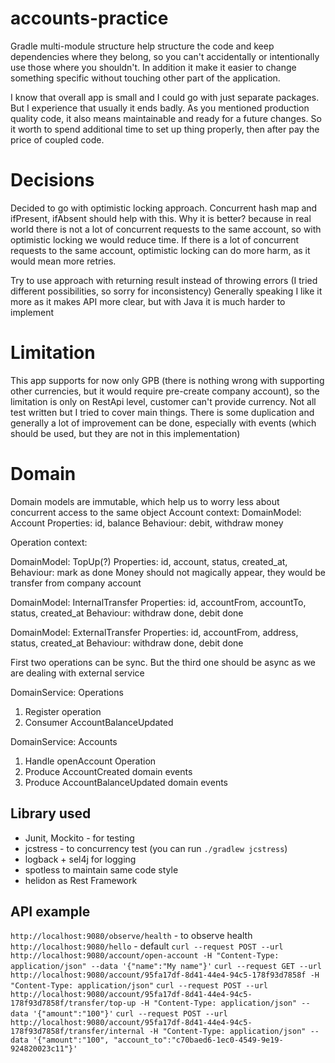 # accounts-practice

Gradle multi-module structure help structure the code and keep dependencies where they belong,
so you can't accidentally or intentionally use those where you shouldn't.
In addition it make it easier to change something specific without touching other part of the application.

I know that overall app is small and I could go with just separate packages.
But I experience that usually it ends badly.
As you mentioned production quality code, it also means maintainable and ready for a future changes.
So it worth to spend additional time to set up thing properly, then after pay the price of coupled code.

# Decisions
Decided to go with optimistic locking approach. Concurrent hash map and ifPresent, ifAbsent should help with this.
Why it is better? because in real world there is not a lot of concurrent requests to the same account, so with optimistic locking we would reduce time.
If there is a lot of concurrent requests to the same account, optimistic locking can do more harm, as it would mean more retries.

Try to use approach with returning result instead of throwing errors (I tried different possibilities, so sorry for inconsistency)
Generally speaking I like it more as it makes API more clear, but with Java it is much harder to implement

# Limitation
This app supports for now only GPB (there is nothing wrong with supporting other currencies,
but it would require pre-create company account), so the limitation is only on RestApi level,
customer can't provide currency.
Not all test written but I tried to cover main things.
There is some duplication and generally a lot of improvement can be done,
especially with events (which should be used, but they are not in this implementation)

# Domain
Domain models are immutable, which help us to worry less about concurrent access to the same object
Account context:
DomainModel: Account
Properties: id, balance
Behaviour: debit, withdraw money

Operation context:

DomainModel: TopUp(?)
Properties: id, account, status, created_at,
Behaviour: mark as done
Money should not magically appear, they would be transfer from company account

DomainModel: InternalTransfer
Properties: id, accountFrom, accountTo, status, created_at
Behaviour: withdraw done, debit done

DomainModel: ExternalTransfer
Properties: id, accountFrom, address, status, created_at
Behaviour: withdraw done, debit done

First two operations can be sync. But the third one should be async as we are dealing with external service

DomainService: Operations
1. Register operation
2. Consumer AccountBalanceUpdated

DomainService: Accounts
1. Handle openAccount Operation
2. Produce AccountCreated domain events
2. Produce AccountBalanceUpdated domain events

## Library used
- Junit, Mockito - for testing
- jcstress - to concurrency test (you can run `./gradlew jcstress`)
- logback + sel4j for logging
- spotless to maintain same code style
- helidon as Rest Framework

## API example
`http://localhost:9080/observe/health` - to observe health
`http://localhost:9080/hello` - default
`curl --request POST --url http://localhost:9080/account/open-account -H "Content-Type: application/json" --data '{"name":"My name"}'`
`curl --request GET --url http://localhost:9080/account/95fa17df-8d41-44e4-94c5-178f93d7858f -H "Content-Type: application/json"`
`curl --request POST --url http://localhost:9080/account/95fa17df-8d41-44e4-94c5-178f93d7858f/transfer/top-up -H "Content-Type: application/json" --data '{"amount":"100"}'`
`curl --request POST --url http://localhost:9080/account/95fa17df-8d41-44e4-94c5-178f93d7858f/transfer/internal -H "Content-Type: application/json" --data '{"amount":"100", "account_to":"c70baed6-1ec0-4549-9e19-924820023c11"}'`
